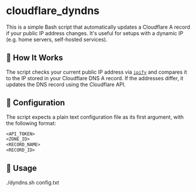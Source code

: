 # cloudflare_dyndns

This is a simple Bash script that automatically updates a Cloudflare A record if your public IP address changes. It's useful for setups with a dynamic IP (e.g. home servers, self-hosted services).

## 🔧 How It Works

The script checks your current public IP address via [`ipify`](https://www.ipify.org/) and compares it to the IP stored in your Cloudflare DNS A record. If the addresses differ, it updates the DNS record using the Cloudflare API.

## 📄 Configuration

The script expects a plain text configuration file as its first argument, with the following format:

```txt
<API_TOKEN>
<ZONE_ID>
<RECORD_NAME>
<RECORD_ID>
```
## 🚀 Usage

./dyndns.sh config.txt
